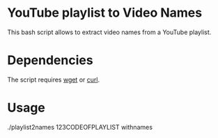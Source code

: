 # YouTube playlist to Video Names

This bash script allows to extract video names from a YouTube playlist.

# Dependencies
The script requires [wget](https://www.gnu.org/software/wget/) or [curl](http://curl.haxx.se/).

# Usage
./playlist2names 123CODEOFPLAYLIST withnames
